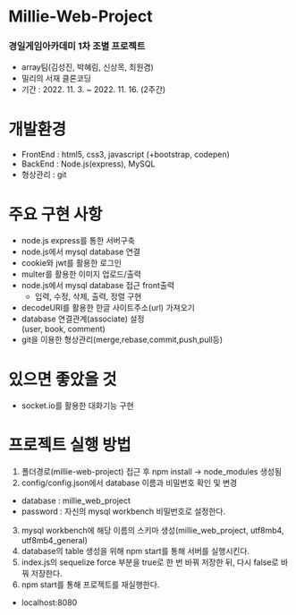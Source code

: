 # Millie-Web-Project
### 경일게임아카데미 1차 조별 프로젝트 ###
- array팀(김성진, 박혜림, 신상목, 최원겸)
- 밀리의 서재 클론코딩
- 기간 : 2022. 11. 3. ~ 2022. 11. 16. (2주간)

# 개발환경
- FrontEnd : html5, css3, javascript (+bootstrap, codepen)
- BackEnd : Node.js(express), MySQL
- 형상관리 : git

# 주요 구현 사항
- node.js express를 통한 서버구축
- node.js에서 mysql database 연결
- cookie와 jwt를 활용한 로그인
- multer를 활용한 이미지 업로드/출력
- node.js에서 mysql database 접근 front출력
  - 입력, 수정, 삭제, 출력, 정렬 구현
- decodeURI를 활용한 한글 사이트주소(url) 가져오기
- database 연결관계(associate) 설정   
  (user, book, comment)
- git을 이용한 형상관리(merge,rebase,commit,push,pull등)

# 있으면 좋았을 것
- socket.io를 활용한 대화기능 구현

# 프로젝트 실행 방법
1. 폴더경로(millie-web-project) 접근 후 npm install -> node_modules 생성됨
2. config/config.json에서 database 이름과 비밀번호 확인 및 변경
- database : millie_web_project
- password : 자신의 mysql workbench 비밀번호로 설정한다.
3. mysql workbench에 해당 이름의 스키마 생성(millie_web_project, utf8mb4, utf8mb4_general)
4. database의 table 생성을 위해 npm start를 통해 서버를 실행시킨다.
5. index.js의 sequelize force 부분을 true로 한 번 바꿔 저장한 뒤, 다시 false로 바꿔 저장한다.
6. npm start를 통해 프로젝트를 재실행한다.
- localhost:8080
